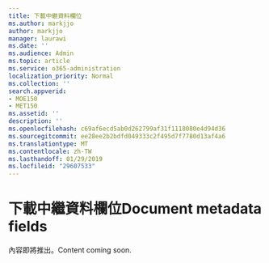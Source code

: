 ```yaml
---
title: 下載中繼資料欄位
ms.author: markjjo
author: markjjo
manager: laurawi
ms.date: ''
ms.audience: Admin
ms.topic: article
ms.service: o365-administration
localization_priority: Normal
ms.collection: ''
search.appverid:
- MOE150
- MET150
ms.assetid: ''
description: ''
ms.openlocfilehash: c69af6ecd5ab0d262799af31f1118080e4d94d36
ms.sourcegitcommit: ee28ee2b2bdfd049333c2f495d7f7780d13af4a6
ms.translationtype: MT
ms.contentlocale: zh-TW
ms.lasthandoff: 01/29/2019
ms.locfileid: "29607533"
---
```

# <a name="document-metadata-fields"></a><span data-ttu-id="b7410-102">下載中繼資料欄位</span><span class="sxs-lookup"><span data-stu-id="b7410-102">Document metadata fields</span></span>

<span data-ttu-id="b7410-103">內容即將推出。</span><span class="sxs-lookup"><span data-stu-id="b7410-103">Content coming soon.</span></span>